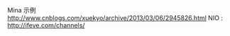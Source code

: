 Mina 示例
http://www.cnblogs.com/xuekyo/archive/2013/03/06/2945826.html
NIO : http://ifeve.com/channels/
